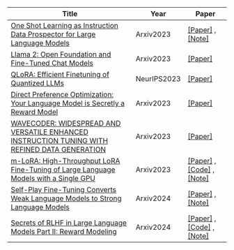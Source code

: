 | Title| Year |Paper|
| ------- | ----- | ------ |
|[One Shot Learning as Instruction Data Prospector for Large Language Models](https://arxiv.org/abs/2312.10302)|Arxiv2023|[[Paper]](https://arxiv.org/abs/2312.10302) ,[[Note]](https://mp.weixin.qq.com/s/YHGwdkvCN0Q1NSFsB61nYA)|
|[Llama 2: Open Foundation and Fine-Tuned Chat Models](https://arxiv.org/abs/2307.09288 )|Arxiv2023|[[Paper]](https://arxiv.org/abs/2307.09288 )|
|[QLoRA: Efficient Finetuning of Quantized LLMs](https://arxiv.org/abs/2305.14314)|NeurIPS2023|[[Paper]](https://arxiv.org/abs/2305.14314)|
|[Direct Preference Optimization: Your Language Model is Secretly a Reward Model](https://arxiv.org/abs/2305.18290)|Arxiv2023|[[Paper]](https://arxiv.org/abs/2305.18290)|
|[WAVECODER: WIDESPREAD AND VERSATILE ENHANCED INSTRUCTION TUNING WITH REFINED DATA GENERATION](https://arxiv.org/pdf/2312.14187.pdf)|Arxiv2023|[[Paper]](https://arxiv.org/pdf/2312.14187.pdf)|
|[m-LoRA: High-Throughput LoRA Fine-Tuning of Large Language Models with a Single GPU](https://arxiv.org/abs/2312.02515)|Arxiv2023|[[Paper]](https://arxiv.org/abs/2312.02515) ,[[Code]](https://github.com/TUDB-Labs/multi-lora-fine-tune) ,[[Note]](https://mp.weixin.qq.com/s/8UoZy0egCui2grfU7QNm0A)|
|[Self-Play Fine-Tuning Converts Weak Language Models to Strong Language Models](https://arxiv.org/pdf/2401.01335.pdf)|Arxiv2024|[[Paper]](https://arxiv.org/pdf/2401.01335.pdf) ,[[Note]](https://mp.weixin.qq.com/s/aeIifHXAMULib1OpCYx7vQ)|
|[Secrets of RLHF in Large Language Models Part II: Reward Modeling](https://arxiv.org/abs/2401.06080)|Arxiv2024|[[Paper]](https://arxiv.org/abs/2401.06080) ,[[Code]](https://github.com/OpenLMLab/MOSS-RLHF) ,[[Note]](https://mp.weixin.qq.com/s/Wsuzj_k39GYzyYfwPedN4A)|